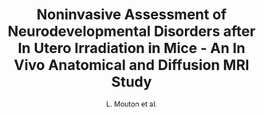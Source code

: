 ---
cat: ciel
subcat: ciclops
bestof: false
author: L. Mouton et al.
title: Noninvasive Assessment of Neurodevelopmental Disorders after In Utero Irradiation in Mice - An In Vivo Anatomical and Diffusion MRI Study
journal: Radiation Research
year: 2021
type: article
url: https -//bioone.org/journals/radiation-research/volume-195/issue-6/RADE-20-00136.1/Noninvasive-Assessment-of-Neurodevelopmental-Disorders-after-In-Utero-Irradiation-in/10.1667/RADE-20-00136.1.full
doi: 10.1667/RADE-20-00136.1
---